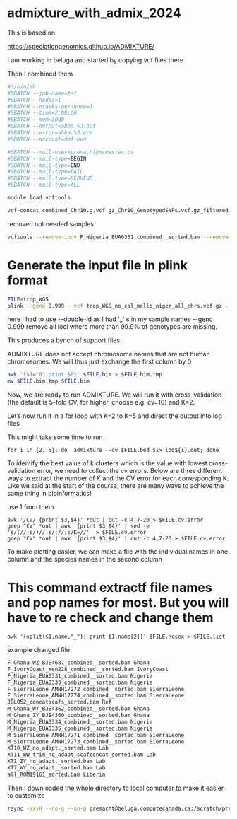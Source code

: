 # admixture_with_admix_2024
This is based on 

https://speciationgenomics.github.io/ADMIXTURE/

I am working in beluga and started by copying vcf files there

Then I combined them
```bash
#!/bin/sh
#SBATCH --job-name=fst
#SBATCH --nodes=1
#SBATCH --ntasks-per-node=1
#SBATCH --time=2:00:00
#SBATCH --mem=30gb
#SBATCH --output=abba.%J.out
#SBATCH --error=abba.%J.err
#SBATCH --account=def-ben

#SBATCH --mail-user=premacht@mcmaster.ca
#SBATCH --mail-type=BEGIN
#SBATCH --mail-type=END
#SBATCH --mail-type=FAIL
#SBATCH --mail-type=REQUEUE
#SBATCH --mail-type=ALL

module load vcftools

vcf-concat combined_Chr10.g.vcf.gz_Chr10_GenotypedSNPs.vcf.gz_filtered.vcf.gz_filtered_removed.vcf.gz combined_Chr1.g.vcf.gz_Chr1_GenotypedSNPs.vcf.gz_filtered.vcf.gz_filtered_removed.vcf.gz combined_Chr2.g.vcf.gz_Chr2_GenotypedSNPs.vcf.gz_filtered.vcf.gz_filtered_removed.vcf.gz combined_Chr3.g.vcf.gz_Chr3_GenotypedSNPs.vcf.gz_filtered.vcf.gz_filtered_removed.vcf.gz combined_Chr4.g.vcf.gz_Chr4_GenotypedSNPs.vcf.gz_filtered.vcf.gz_filtered_removed.vcf.gz combined_Chr5.g.vcf.gz_Chr5_GenotypedSNPs.vcf.gz_filtered.vcf.gz_filtered_removed.vcf.gz combined_Chr6.g.vcf.gz_Chr6_GenotypedSNPs.vcf.gz_filtered.vcf.gz_filtered_removed.vcf.gz combined_Chr7.g.vcf.gz_Chr7_GenotypedSNPs.vcf.gz_filtered.vcf.gz_filtered_removed.vcf.gz combined_Chr8.g.vcf.gz_Chr8_GenotypedSNPs.vcf.gz_filtered.vcf.gz_filtered_removed.vcf.gz combined_Chr9.g.vcf.gz_Chr9_GenotypedSNPs.vcf.gz_filtered.vcf.gz_filtered_removed.vcf.gz | bgzip -c > trop_WGS_all_20_samples_all_chrs.vcf.gz
```

removed not needed samples
```bash
vcftools --remove-indv F_Nigeria_EUA0331_combined__sorted.bam --remove-indv F_Nigeria_EUA0333_combined__sorted.bam --remove-indv M_Nigeria_EUA0334_combined__sorted.bam --remove-indv M_Nigeria_EUA0335_combined__sorted.bam --remove-indv all_calcaratus_sorted.bam --remove-indv mello_GermSeq_sorted.bam --gzvcf trop_WGS_all_20_samples_all_chrs.vcf.gz --recode --out trop_WGS_no_cal_mello_niger_all_chrs.vcf.gz
```

# Generate the input file in plink format
```bash
FILE=trop_WGS
plink --geno 0.999 --vcf trop_WGS_no_cal_mello_niger_all_chrs.vcf.gz --make-bed --out $FILE --allow-extra-chr --double-id
```
here I had to use --double-id as I had '_' s in my sample names
--geno 0.999 remove all loci where more than 99.9% of genotypes are missing.

This produces a bynch of support files. 

ADMIXTURE does not accept chromosome names that are not human chromosomes. We will thus just exchange the first column by 0

```bash
awk '{$1="0";print $0}' $FILE.bim > $FILE.bim.tmp
mv $FILE.bim.tmp $FILE.bim
```
Now, we are ready to run ADMIXTURE. We will run it with cross-validation (the default is 5-fold CV, for higher, choose e.g. cv=10) and K=2.

Let’s now run it in a for loop with K=2 to K=5 and direct the output into log files

This might take some time to run
```
for i in {2..5}; do  admixture --cv $FILE.bed $i> log${i}.out; done
```
To identify the best value of k clusters which is the value with lowest cross-validation error, we need to collect the cv errors. Below are three different ways to extract the number of K and the CV error for each corresponding K. Like we said at the start of the course, there are many ways to achieve the same thing in bioinformatics!

use 1 from them

```
awk '/CV/ {print $3,$4}' *out | cut -c 4,7-20 > $FILE.cv.error
grep "CV" *out | awk '{print $3,$4}' | sed -e 's/(//;s/)//;s/://;s/K=//'  > $FILE.cv.error
grep "CV" *out | awk '{print $3,$4}' | cut -c 4,7-20 > $FILE.cv.error
```
To make plotting easier, we can make a file with the individual names in one column and the species names in the second column

# This command extractf file names and pop names for most. But you will have to re check and change them
```
awk '{split($1,name,"_"); print $1,name[2]}' $FILE.nosex > $FILE.list
```
example changed file

```txt
F_Ghana_WZ_BJE4687_combined__sorted.bam Ghana
F_IvoryCoast_xen228_combined__sorted.bam IvoryCoast
F_Nigeria_EUA0331_combined__sorted.bam Nigeria
F_Nigeria_EUA0333_combined__sorted.bam Nigeria
F_SierraLeone_AMNH17272_combined__sorted.bam SierraLeone
F_SierraLeone_AMNH17274_combined__sorted.bam SierraLeone
JBL052_concatscafs_sorted.bam Ref
M_Ghana_WY_BJE4362_combined__sorted.bam Ghana
M_Ghana_ZY_BJE4360_combined__sorted.bam Ghana
M_Nigeria_EUA0334_combined__sorted.bam Nigeria
M_Nigeria_EUA0335_combined__sorted.bam Nigeria
M_SierraLeone_AMNH17271_combined__sorted.bam SierraLeone
M_SierraLeone_AMNH17273_combined__sorted.bam SierraLeone
XT10_WZ_no_adapt._sorted.bam Lab
XT11_WW_trim_no_adapt_scafconcat_sorted.bam Lab
XT1_ZY_no_adapt._sorted.bam Lab
XT7_WY_no_adapt__sorted.bam Lab
all_ROM19161_sorted.bam Liberia
```
Then I downloaded the whole directory to local computer to make it easier to customize
```bash
rsync -axvH --no-g --no-p premacht@beluga.computecanada.ca:/scratch/premacht/admixture_with_admix_2024 .
```



